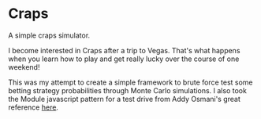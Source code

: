 # Craps
A simple craps simulator.

I become interested in Craps after a trip to Vegas.  That's what happens when you learn how to play and get really lucky over the course of one weekend!

This was my attempt to create a simple framework to brute force test some betting strategy probabilities through Monte Carlo simulations.  I also took the Module javascript pattern for a test drive from Addy Osmani's great reference <a href="http://addyosmani.com/resources/essentialjsdesignpatterns/book/#modulepatternjavascript">here</a>.

